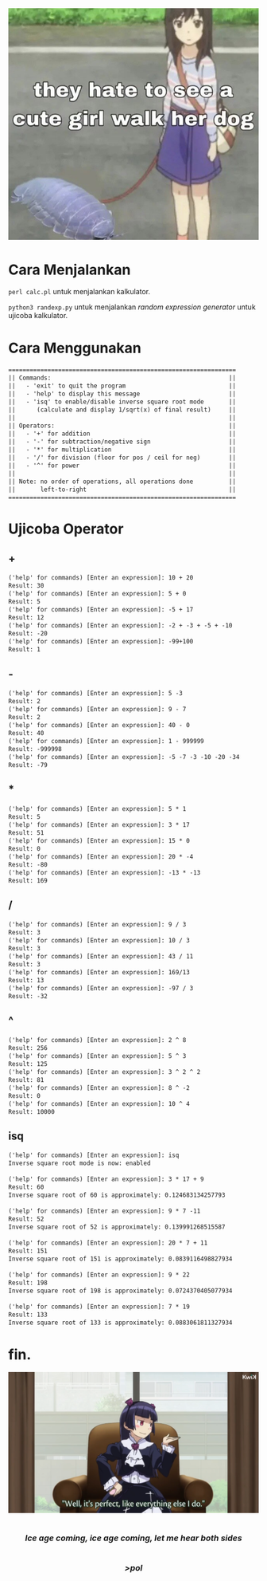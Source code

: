 <!-- ![dog](./img/dog.jpg) -->
<div style="text-align:center;">
    <img src="./img/dog.jpg" alt="dog">
</div>

# Cara Menjalankan

`perl calc.pl` untuk menjalankan kalkulator.

`python3 randexp.py` untuk menjalankan *random expression generator* untuk ujicoba kalkulator.

# Cara Menggunakan

```
================================================================
|| Commands:                                                  ||
||   - 'exit' to quit the program                             ||
||   - 'help' to display this message                         ||
||   - 'isq' to enable/disable inverse square root mode       ||
||      (calculate and display 1/sqrt(x) of final result)     ||
||                                                            ||
|| Operators:                                                 ||
||   - '+' for addition                                       ||
||   - '-' for subtraction/negative sign                      ||
||   - '*' for multiplication                                 ||
||   - '/' for division (floor for pos / ceil for neg)        ||
||   - '^' for power                                          ||
||                                                            ||
|| Note: no order of operations, all operations done          ||
||       left-to-right                                        ||
================================================================
```

# Ujicoba Operator

## +
```
('help' for commands) [Enter an expression]: 10 + 20
Result: 30
('help' for commands) [Enter an expression]: 5 + 0
Result: 5
('help' for commands) [Enter an expression]: -5 + 17
Result: 12
('help' for commands) [Enter an expression]: -2 + -3 + -5 + -10
Result: -20
('help' for commands) [Enter an expression]: -99+100
Result: 1
```

## -
```
('help' for commands) [Enter an expression]: 5 -3
Result: 2
('help' for commands) [Enter an expression]: 9 - 7
Result: 2
('help' for commands) [Enter an expression]: 40 - 0
Result: 40
('help' for commands) [Enter an expression]: 1 - 999999
Result: -999998
('help' for commands) [Enter an expression]: -5 -7 -3 -10 -20 -34
Result: -79
```

## *
```
('help' for commands) [Enter an expression]: 5 * 1
Result: 5
('help' for commands) [Enter an expression]: 3 * 17
Result: 51
('help' for commands) [Enter an expression]: 15 * 0
Result: 0
('help' for commands) [Enter an expression]: 20 * -4
Result: -80
('help' for commands) [Enter an expression]: -13 * -13
Result: 169
```

## /
```
('help' for commands) [Enter an expression]: 9 / 3
Result: 3
('help' for commands) [Enter an expression]: 10 / 3
Result: 3
('help' for commands) [Enter an expression]: 43 / 11
Result: 3
('help' for commands) [Enter an expression]: 169/13
Result: 13
('help' for commands) [Enter an expression]: -97 / 3
Result: -32
```

## ^
```
('help' for commands) [Enter an expression]: 2 ^ 8
Result: 256
('help' for commands) [Enter an expression]: 5 ^ 3
Result: 125
('help' for commands) [Enter an expression]: 3 ^ 2 ^ 2
Result: 81
('help' for commands) [Enter an expression]: 8 ^ -2
Result: 0
('help' for commands) [Enter an expression]: 10 ^ 4
Result: 10000
```

## isq
```
('help' for commands) [Enter an expression]: isq
Inverse square root mode is now: enabled

('help' for commands) [Enter an expression]: 3 * 17 + 9
Result: 60
Inverse square root of 60 is approximately: 0.124683134257793

('help' for commands) [Enter an expression]: 9 * 7 -11
Result: 52
Inverse square root of 52 is approximately: 0.139991268515587

('help' for commands) [Enter an expression]: 20 * 7 + 11
Result: 151
Inverse square root of 151 is approximately: 0.0839116498827934

('help' for commands) [Enter an expression]: 9 * 22
Result: 198
Inverse square root of 198 is approximately: 0.0724370405077934

('help' for commands) [Enter an expression]: 7 * 19
Result: 133
Inverse square root of 133 is approximately: 0.0883061811327934
```

# fin.

![my beloved](./img/ruri.png)
<div style="display: flex; flex-direction: column; justify-content: center; align-items: center; margin:0px; padding:0px;">
  <h3><i>Ice age coming, ice age coming, let me hear both sides</i></h3>
  <h3><i>>pol</i></h3>
</div>